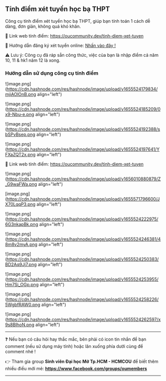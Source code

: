 ## Tính điểm xét tuyển học bạ THPT

Công cụ tính điểm xét tuyển học bạ THPT, giúp bạn tính toán 1 cách dễ dàng, đơn giản, không quá khó khăn.

🔗 Link web tính điểm: https://oucommunity.dev/tinh-diem-xet-tuyen

🔗 Hướng dẫn đăng ký xét tuyển online: [Nhấn vào đây !](https://sotaytuyensinh.oucommunity.dev/huong-dan-ho-so-tuyen-sinh/huong-dan-dang-ky-xet-tuyen-online)

⚠ Lưu ý: Công cụ đã ráp sẵn công thức, việc của bạn là nhập điểm cả năm 10, 11 & hk1 năm 12 là xong.

### Hướng dẫn sử dụng công cụ tính điểm

![image.png](https://cdn.hashnode.com/res/hashnode/image/upload/v1655524179834/mjiAOlOnB.png align="left")

![image.png](https://cdn.hashnode.com/res/hashnode/image/upload/v1655524185209/0x9-Nbu-e.png align="left")

![image.png](https://cdn.hashnode.com/res/hashnode/image/upload/v1655524192388/sbSPvBsep.png align="left")

![image.png](https://cdn.hashnode.com/res/hashnode/image/upload/v1655524197641/YFXaZQT2x.png align="left")

🔗 Link web tính điểm: https://oucommunity.dev/tinh-diem-xet-tuyen

![image.png](https://cdn.hashnode.com/res/hashnode/image/upload/v1656010880879/Z_G9waFWa.png align="left")

[image.png](https://cdn.hashnode.com/res/hashnode/image/upload/v1655571796600/JX70LqqP3.png align="left")

![image.png](https://cdn.hashnode.com/res/hashnode/image/upload/v1655524222975/6G3nkapBk.png align="left")

![image.png](https://cdn.hashnode.com/res/hashnode/image/upload/v1655524246381/48m8v2myA.png align="left")

![image.png](https://cdn.hashnode.com/res/hashnode/image/upload/v1655524250383/BD2Aq9Jj7.png align="left")

![image.png](https://cdn.hashnode.com/res/hashnode/image/upload/v1655524253955/Hm7Si_OGp.png align="left")

![image.png](https://cdn.hashnode.com/res/hashnode/image/upload/v1655524258226/5WgbfRAW0.png align="left")

![image.png](https://cdn.hashnode.com/res/hashnode/image/upload/v1655524262597/x9s8BlhoN.png align="left")

---

❓ Nếu bạn có câu hỏi hay thắc mắc, bên phải có icon tin nhắn để bạn comment (nếu sử dụng máy tính) hoặc lăn xuống phía dưới cùng để comment nhé !

👉 Tham gia group **Sinh viên Đại học Mở Tp.HCM - HCMCOU** để biết thêm nhiều điều mới mẻ: **https://www.facebook.com/groups/oumembers**

---

